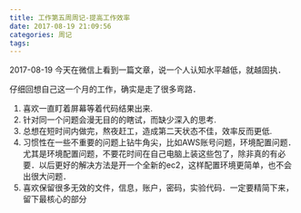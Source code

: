 ```yaml
---
title: 工作第五周周记-提高工作效率
date: 2017-08-19 21:09:56
categories: 周记
tags:
---
```

2017-08-19
今天在微信上看到一篇文章，说一个人认知水平越低，就越固执．

仔细回想自己这一个月的工作，确实是走了很多弯路．

1. 喜欢一直盯着屏幕等着代码结果出来.
2. 针对同一个问题会漫无目的的瞎试，而缺少深入的思考.
3. 总想在短时间内做完，熬夜赶工，造成第二天状态不佳，效率反而更低.
4. 习惯性在一些不重要的问题上钻牛角尖，比如AWS账号问题，环境配置问题．尤其是环境配置问题，不要花时间在自己电脑上装这些包了，除非真的有必要．以后更好的解决方法是开一个全新的ec2，这样配置环境更简单，也不会出很大问题．
5. 喜欢保留很多无效的文件，信息，账户，密码，实验代码．一定要精简下来，留下最核心的部分
